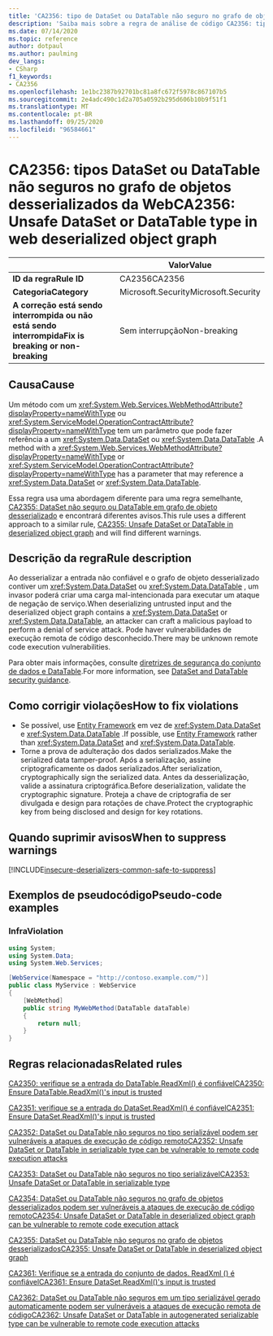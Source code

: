 ```yaml
---
title: 'CA2356: tipo de DataSet ou DataTable não seguro no grafo de objeto desserializado da Web (análise de código)'
description: 'Saiba mais sobre a regra de análise de código CA2356: tipo de conjunto de informações ou de DataTable não seguro no grafo de objeto desserializado da Web'
ms.date: 07/14/2020
ms.topic: reference
author: dotpaul
ms.author: paulming
dev_langs:
- CSharp
f1_keywords:
- CA2356
ms.openlocfilehash: 1e1bc2387b92701bc81a8fc672f5978c867107b5
ms.sourcegitcommit: 2e4adc490c1d2a705a0592b295d606b10b9f51f1
ms.translationtype: MT
ms.contentlocale: pt-BR
ms.lasthandoff: 09/25/2020
ms.locfileid: "96584661"
---
```

# <a name="ca2356-unsafe-dataset-or-datatable-type-in-web-deserialized-object-graph"></a><span data-ttu-id="3dda3-103">CA2356: tipos DataSet ou DataTable não seguros no grafo de objetos desserializados da Web</span><span class="sxs-lookup"><span data-stu-id="3dda3-103">CA2356: Unsafe DataSet or DataTable type in web deserialized object graph</span></span>

| | <span data-ttu-id="3dda3-104">Valor</span><span class="sxs-lookup"><span data-stu-id="3dda3-104">Value</span></span> |
|-|-|
| <span data-ttu-id="3dda3-105">**ID da regra**</span><span class="sxs-lookup"><span data-stu-id="3dda3-105">**Rule ID**</span></span> |<span data-ttu-id="3dda3-106">CA2356</span><span class="sxs-lookup"><span data-stu-id="3dda3-106">CA2356</span></span>|
| <span data-ttu-id="3dda3-107">**Categoria**</span><span class="sxs-lookup"><span data-stu-id="3dda3-107">**Category**</span></span> |<span data-ttu-id="3dda3-108">Microsoft.Security</span><span class="sxs-lookup"><span data-stu-id="3dda3-108">Microsoft.Security</span></span>|
| <span data-ttu-id="3dda3-109">**A correção está sendo interrompida ou não está sendo interrompida**</span><span class="sxs-lookup"><span data-stu-id="3dda3-109">**Fix is breaking or non-breaking**</span></span> |<span data-ttu-id="3dda3-110">Sem interrupção</span><span class="sxs-lookup"><span data-stu-id="3dda3-110">Non-breaking</span></span>|

## <a name="cause"></a><span data-ttu-id="3dda3-111">Causa</span><span class="sxs-lookup"><span data-stu-id="3dda3-111">Cause</span></span>

<span data-ttu-id="3dda3-112">Um método com um <xref:System.Web.Services.WebMethodAttribute?displayProperty=nameWithType> ou <xref:System.ServiceModel.OperationContractAttribute?displayProperty=nameWithType> tem um parâmetro que pode fazer referência a um <xref:System.Data.DataSet> ou <xref:System.Data.DataTable> .</span><span class="sxs-lookup"><span data-stu-id="3dda3-112">A method with a <xref:System.Web.Services.WebMethodAttribute?displayProperty=nameWithType> or <xref:System.ServiceModel.OperationContractAttribute?displayProperty=nameWithType> has a parameter that may reference a <xref:System.Data.DataSet> or <xref:System.Data.DataTable>.</span></span>

<span data-ttu-id="3dda3-113">Essa regra usa uma abordagem diferente para uma regra semelhante, [CA2355: DataSet não seguro ou DataTable em grafo de objeto desserializado](ca2355.md) e encontrará diferentes avisos.</span><span class="sxs-lookup"><span data-stu-id="3dda3-113">This rule uses a different approach to a similar rule, [CA2355: Unsafe DataSet or DataTable in deserialized object graph](ca2355.md) and will find different warnings.</span></span>

## <a name="rule-description"></a><span data-ttu-id="3dda3-114">Descrição da regra</span><span class="sxs-lookup"><span data-stu-id="3dda3-114">Rule description</span></span>

<span data-ttu-id="3dda3-115">Ao desserializar a entrada não confiável e o grafo de objeto desserializado contiver um <xref:System.Data.DataSet> ou <xref:System.Data.DataTable> , um invasor poderá criar uma carga mal-intencionada para executar um ataque de negação de serviço.</span><span class="sxs-lookup"><span data-stu-id="3dda3-115">When deserializing untrusted input and the deserialized object graph contains a <xref:System.Data.DataSet> or <xref:System.Data.DataTable>, an attacker can craft a malicious payload to perform a denial of service attack.</span></span> <span data-ttu-id="3dda3-116">Pode haver vulnerabilidades de execução remota de código desconhecido.</span><span class="sxs-lookup"><span data-stu-id="3dda3-116">There may be unknown remote code execution vulnerabilities.</span></span>

<span data-ttu-id="3dda3-117">Para obter mais informações, consulte [diretrizes de segurança do conjunto de dados e DataTable](https://go.microsoft.com/fwlink/?linkid=2132227).</span><span class="sxs-lookup"><span data-stu-id="3dda3-117">For more information, see [DataSet and DataTable security guidance](https://go.microsoft.com/fwlink/?linkid=2132227).</span></span>

## <a name="how-to-fix-violations"></a><span data-ttu-id="3dda3-118">Como corrigir violações</span><span class="sxs-lookup"><span data-stu-id="3dda3-118">How to fix violations</span></span>

- <span data-ttu-id="3dda3-119">Se possível, use [Entity Framework](/ef/) em vez de <xref:System.Data.DataSet> e <xref:System.Data.DataTable> .</span><span class="sxs-lookup"><span data-stu-id="3dda3-119">If possible, use [Entity Framework](/ef/) rather than <xref:System.Data.DataSet> and <xref:System.Data.DataTable>.</span></span>
- <span data-ttu-id="3dda3-120">Torne a prova de adulteração dos dados serializados.</span><span class="sxs-lookup"><span data-stu-id="3dda3-120">Make the serialized data tamper-proof.</span></span> <span data-ttu-id="3dda3-121">Após a serialização, assine criptograficamente os dados serializados.</span><span class="sxs-lookup"><span data-stu-id="3dda3-121">After serialization, cryptographically sign the serialized data.</span></span> <span data-ttu-id="3dda3-122">Antes da desserialização, valide a assinatura criptográfica.</span><span class="sxs-lookup"><span data-stu-id="3dda3-122">Before deserialization, validate the cryptographic signature.</span></span> <span data-ttu-id="3dda3-123">Proteja a chave de criptografia de ser divulgada e design para rotações de chave.</span><span class="sxs-lookup"><span data-stu-id="3dda3-123">Protect the cryptographic key from being disclosed and design for key rotations.</span></span>

## <a name="when-to-suppress-warnings"></a><span data-ttu-id="3dda3-124">Quando suprimir avisos</span><span class="sxs-lookup"><span data-stu-id="3dda3-124">When to suppress warnings</span></span>

[!INCLUDE[insecure-deserializers-common-safe-to-suppress](~/includes/code-analysis/insecure-deserializers-common-safe-to-suppress.md)]

## <a name="pseudo-code-examples"></a><span data-ttu-id="3dda3-125">Exemplos de pseudocódigo</span><span class="sxs-lookup"><span data-stu-id="3dda3-125">Pseudo-code examples</span></span>

### <a name="violation"></a><span data-ttu-id="3dda3-126">Infra</span><span class="sxs-lookup"><span data-stu-id="3dda3-126">Violation</span></span>

```csharp
using System;
using System.Data;
using System.Web.Services;

[WebService(Namespace = "http://contoso.example.com/")]
public class MyService : WebService
{
    [WebMethod]
    public string MyWebMethod(DataTable dataTable)
    {
        return null;
    }
}
```

## <a name="related-rules"></a><span data-ttu-id="3dda3-127">Regras relacionadas</span><span class="sxs-lookup"><span data-stu-id="3dda3-127">Related rules</span></span>

[<span data-ttu-id="3dda3-128">CA2350: verifique se a entrada do DataTable.ReadXml() é confiável</span><span class="sxs-lookup"><span data-stu-id="3dda3-128">CA2350: Ensure DataTable.ReadXml()'s input is trusted</span></span>](ca2350.md)

[<span data-ttu-id="3dda3-129">CA2351: verifique se a entrada do DataSet.ReadXml() é confiável</span><span class="sxs-lookup"><span data-stu-id="3dda3-129">CA2351: Ensure DataSet.ReadXml()'s input is trusted</span></span>](ca2351.md)

[<span data-ttu-id="3dda3-130">CA2352: DataSet ou DataTable não seguros no tipo serializável podem ser vulneráveis a ataques de execução de código remoto</span><span class="sxs-lookup"><span data-stu-id="3dda3-130">CA2352: Unsafe DataSet or DataTable in serializable type can be vulnerable to remote code execution attacks</span></span>](ca2352.md)

[<span data-ttu-id="3dda3-131">CA2353: DataSet ou DataTable não seguros no tipo serializável</span><span class="sxs-lookup"><span data-stu-id="3dda3-131">CA2353: Unsafe DataSet or DataTable in serializable type</span></span>](ca2353.md)

[<span data-ttu-id="3dda3-132">CA2354: DataSet ou DataTable não seguros no grafo de objetos desserializados podem ser vulneráveis a ataques de execução de código remoto</span><span class="sxs-lookup"><span data-stu-id="3dda3-132">CA2354: Unsafe DataSet or DataTable in deserialized object graph can be vulnerable to remote code execution attack</span></span>](ca2354.md)

[<span data-ttu-id="3dda3-133">CA2355: DataSet ou DataTable não seguros no grafo de objetos desserializados</span><span class="sxs-lookup"><span data-stu-id="3dda3-133">CA2355: Unsafe DataSet or DataTable in deserialized object graph</span></span>](ca2355.md)

[<span data-ttu-id="3dda3-134">CA2361: Verifique se a entrada do conjunto de dados. ReadXml () é confiável</span><span class="sxs-lookup"><span data-stu-id="3dda3-134">CA2361: Ensure DataSet.ReadXml()'s input is trusted</span></span>](ca2361.md)

[<span data-ttu-id="3dda3-135">CA2362: DataSet ou DataTable não seguros em um tipo serializável gerado automaticamente podem ser vulneráveis a ataques de execução remota de código</span><span class="sxs-lookup"><span data-stu-id="3dda3-135">CA2362: Unsafe DataSet or DataTable in autogenerated serializable type can be vulnerable to remote code execution attacks</span></span>](ca2362.md)
